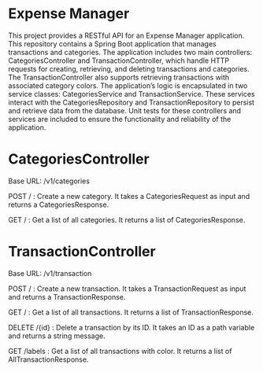 # Expense Manager
This project provides a RESTful API for an Expense Manager application. This repository contains a Spring Boot application that manages transactions and categories. The application includes two main controllers: CategoriesController and TransactionController, which handle HTTP requests for creating, retrieving, and deleting transactions and categories. The TransactionController also supports retrieving transactions with associated category colors. The application’s logic is encapsulated in two service classes: CategoriesService and TransactionService. These services interact with the CategoriesRepository and TransactionRepository to persist and retrieve data from the database. Unit tests for these controllers and services are included to ensure the functionality and reliability of the application.

# CategoriesController

Base URL: /v1/categories

POST / : Create a new category. It takes a CategoriesRequest as input and returns a CategoriesResponse.

GET / : Get a list of all categories. It returns a list of CategoriesResponse.

# TransactionController

Base URL: /v1/transaction

POST / : Create a new transaction. It takes a TransactionRequest as input and returns a TransactionResponse.

GET / : Get a list of all transactions. It returns a list of TransactionResponse.

DELETE /{id} : Delete a transaction by its ID. It takes an ID as a path variable and returns a string message.

GET /labels : Get a list of all transactions with color. It returns a list of AllTransactionResponse.
